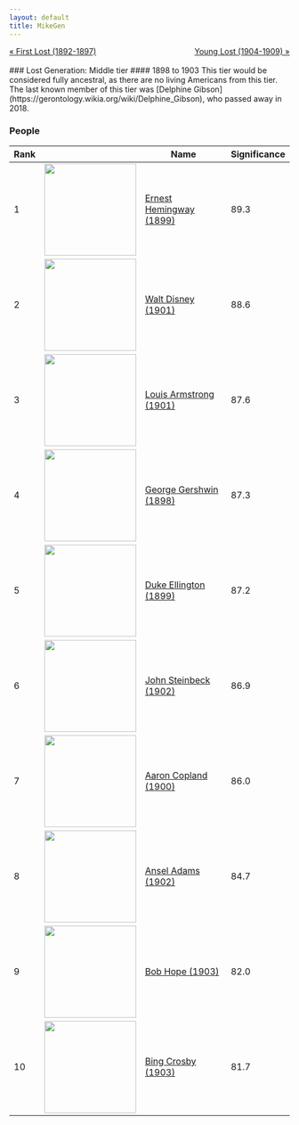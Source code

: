 ```yaml
---
layout: default
title: MikeGen
---
```

<div style="overflow: hidden"><a href="/mike-gen/generations/lost-first.html" class="previous" style="float: left !important">&laquo; First Lost (1892-1897)</a><a href="/mike-gen/generations/lost-young.html" class="next" style="float: right !important">Young Lost (1904-1909) &raquo;</a></div>
<br>
### Lost Generation: Middle tier
#### 1898 to 1903
This tier would be considered fully ancestral, as there are no living Americans from this tier. The last known member of this tier was [Delphine Gibson](https://gerontology.wikia.org/wiki/Delphine_Gibson), who passed away in 2018.

### People

Rank |     | Name                                  | Significance 
---- | --- | ---------------------------------- | -------- 
1    | <img src="https://upload.wikimedia.org/wikipedia/commons/2/28/ErnestHemingway.jpg" width="165" />| [Ernest Hemingway (1899)](https://en.wikipedia.org/wiki/Ernest_Hemingway) |  89.3  
2    | <img src="https://upload.wikimedia.org/wikipedia/commons/d/df/Walt_Disney_1946.JPG" width="165" />| [Walt Disney (1901)](https://en.wikipedia.org/wiki/Walt_Disney) |    88.6
3    | <img src="https://upload.wikimedia.org/wikipedia/commons/0/0e/Louis_Armstrong_restored.jpg" width="165" /> | [Louis Armstrong (1901)](https://en.wikipedia.org/wiki/Louis_Armstrong) |  87.6  
4    | <img src="https://upload.wikimedia.org/wikipedia/commons/6/68/George_Gershwin_1937.jpg" width="165" /> | [George Gershwin (1898)](https://en.wikipedia.org/wiki/George_Gershwin) |    87.3
5    | <img src="https://upload.wikimedia.org/wikipedia/commons/a/af/Duke_Ellington_-_publicity.JPG" width="165" /> | [Duke Ellington (1899)](https://en.wikipedia.org/wiki/Duke_Ellington) |    87.2
6    | <img src="https://upload.wikimedia.org/wikipedia/commons/e/e7/John_Steinbeck_1962.jpg" width="165" /> | [John Steinbeck (1902)](https://en.wikipedia.org/wiki/John_Steinbeck) |    86.9
7    | <img src="https://upload.wikimedia.org/wikipedia/commons/0/05/Aaron_Copland_1970.JPG" width="165" /> | [Aaron Copland (1900)](https://en.wikipedia.org/wiki/Aaron_Copland) |   86.0 
8    | <img src="https://upload.wikimedia.org/wikipedia/commons/0/05/Ansel_Adams_and_camera.jpg" width="165" /> | [Ansel Adams (1902)](https://en.wikipedia.org/wiki/Ansel_Adams) |    84.7
9    | <img src="https://upload.wikimedia.org/wikipedia/commons/f/f5/Bob_Hope%2C_1978.jpg" width="165" /> | [Bob Hope (1903)](https://en.wikipedia.org/wiki/Bob_Hope) |    82.0
10   | <img src="https://upload.wikimedia.org/wikipedia/commons/9/99/Bing_Crosby_1951.jpg" width="165" /> | [Bing Crosby (1903)](https://en.wikipedia.org/wiki/Bing_crosby) |    81.7

